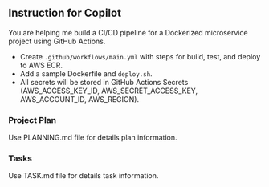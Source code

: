## Instruction for Copilot

You are helping me build a CI/CD pipeline for a Dockerized microservice project using GitHub Actions.

- Create `.github/workflows/main.yml` with steps for build, test, and deploy to AWS ECR.
- Add a sample Dockerfile and `deploy.sh`.
- All secrets will be stored in GitHub Actions Secrets (AWS_ACCESS_KEY_ID, AWS_SECRET_ACCESS_KEY, AWS_ACCOUNT_ID, AWS_REGION).

### Project Plan
Use PLANNING.md file for details plan information.

### Tasks
Use TASK.md file for details task information.